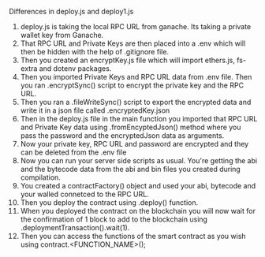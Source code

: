 Differences in deploy.js and deploy1.js

1. deploy.js is taking the local RPC URL from ganache. Its taking a private wallet key from Ganache.
2. That RPC URL and Private Keys are then placed into a .env which will then be hidden with the help of
   .gitignore file.
3. Then you created an encryptKey.js file which will import ethers.js, fs-extra and dotenv packages.
4. Then you imported Private Keys and RPC URL data from .env file. Then you ran .encryptSync() script
   to encrypt the private key and the RPC URL.
5. Then you ran a .fileWriteSync() script to export the encrypted data and write it in a json file called
   .encryptedKey.json
6. Then in the deploy.js file in the main function you imported that RPC URL and Private Key data using
   .fromEncyptedJson() method where you pass the password and the encryptedJson data as arguments.
7. Now your private key, RPC URL and password are encrypted and they can be deleted from the .env file
8. Now you can run your server side scripts as usual. You're getting the abi and the bytecode data from
   the abi and bin files you created during compilation.
9. You created a contractFactory() object and used your abi, bytecode and your walled connetced to the RPC
   URL.
10. Then you deploy the contract using .deploy() function.
11. When you deployed the contract on the blockchain you will now wait for the confirmation of 1 block to 
    add to the blockchain using .deploymentTransaction().wait(1).
12. Then you can access the functions of the smart contract as you wish using contract.<FUNCTION_NAME>();
